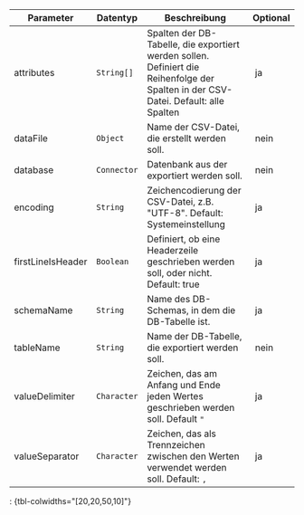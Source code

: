 Parameter | Datentyp | Beschreibung | Optional
----------|----------|-------------|-------------
attributes | `String[]` | Spalten der DB-Tabelle, die exportiert werden sollen. Definiert die Reihenfolge der Spalten in der CSV-Datei. Default: alle Spalten | ja
dataFile | `Object` | Name der CSV-Datei, die erstellt werden soll. | nein
database | `Connector` | Datenbank aus der exportiert werden soll. | nein
encoding | `String` | Zeichencodierung der CSV-Datei, z.B. "UTF-8". Default: Systemeinstellung | ja
firstLineIsHeader | `Boolean` | Definiert, ob eine Headerzeile geschrieben werden soll, oder nicht. Default: true | ja
schemaName | `String` | Name des DB-Schemas, in dem die DB-Tabelle ist. | ja
tableName | `String` | Name der DB-Tabelle, die exportiert werden soll. | nein
valueDelimiter | `Character` | Zeichen, das am Anfang und Ende jeden Wertes geschrieben werden soll. Default `"` | ja
valueSeparator | `Character` | Zeichen, das als Trennzeichen zwischen den Werten verwendet werden soll. Default: `,` | ja
: {tbl-colwidths="[20,20,50,10]"}
